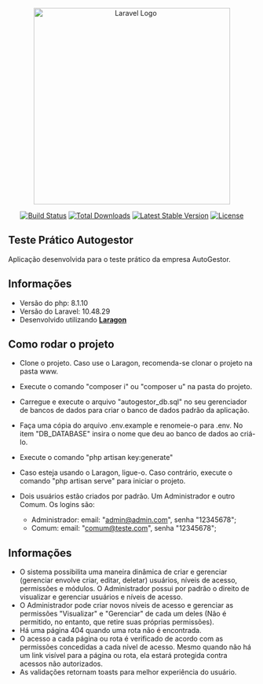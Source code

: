 <p align="center"><a href="https://laravel.com" target="_blank"><img src="https://raw.githubusercontent.com/laravel/art/master/logo-lockup/5%20SVG/2%20CMYK/1%20Full%20Color/laravel-logolockup-cmyk-red.svg" width="400" alt="Laravel Logo"></a></p>

<p align="center">
<a href="https://github.com/laravel/framework/actions"><img src="https://github.com/laravel/framework/workflows/tests/badge.svg" alt="Build Status"></a>
<a href="https://packagist.org/packages/laravel/framework"><img src="https://img.shields.io/packagist/dt/laravel/framework" alt="Total Downloads"></a>
<a href="https://packagist.org/packages/laravel/framework"><img src="https://img.shields.io/packagist/v/laravel/framework" alt="Latest Stable Version"></a>
<a href="https://packagist.org/packages/laravel/framework"><img src="https://img.shields.io/packagist/l/laravel/framework" alt="License"></a>
</p>

## Teste Prático Autogestor

Aplicação desenvolvida para o teste prático da empresa AutoGestor.

## Informações

- Versão do php: 8.1.10
- Versão do Laravel: 10.48.29
- Desenvolvido utilizando **[Laragon](https://laragon.org/)**

## Como rodar o projeto

- Clone o projeto. Caso use o Laragon, recomenda-se clonar o projeto na pasta www.
- Execute o comando "composer i" ou "composer u" na pasta do projeto.
- Carregue e execute o arquivo "autogestor_db.sql" no seu gerenciador de bancos de dados para criar o banco de dados padrão da aplicação.
- Faça uma cópia do arquivo .env.example e renomeie-o para .env. No item "DB_DATABASE" insira o nome que deu ao banco de dados ao criá-lo.
- Execute o comando "php artisan key:generate"
- Caso esteja usando o Laragon, ligue-o. Caso contrário, execute o comando "php artisan serve" para iniciar o projeto.

- Dois usuários estão criados por padrão. Um Administrador e outro Comum. Os logins são:
    - Administrador: email: "admin@admin.com", senha "12345678";
    - Comum: email: "comum@teste.com", senha "12345678";

## Informações

- O sistema possibilita uma maneira dinâmica de criar e gerenciar (gerenciar envolve criar, editar, deletar) usuários, níveis de acesso, permissões e módulos. O Administrador possui por padrão o direito de visualizar e gerenciar usuários e níveis de acesso.
- O Administrador pode criar novos níveis de acesso e gerenciar as permissões "Visualizar" e "Gerenciar" de cada um deles (Não é permitido, no entanto, que retire suas próprias permissões).
- Há uma página 404 quando uma rota não é encontrada.
- O acesso a cada página ou rota é verificado de acordo com as permissões concedidas a cada nível de acesso. Mesmo quando não há um link visível para a página ou rota, ela
estará protegida contra acessos não autorizados.
- As validações retornam toasts para melhor experiência do usuário.
